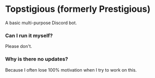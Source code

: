 # Topstigious (formerly Prestigious)
A basic multi-purpose Discord bot.

### Can I run it myself?
Please don't.

### Why is there no updates?
Because I often lose 100% motivation when I try to work on this.
